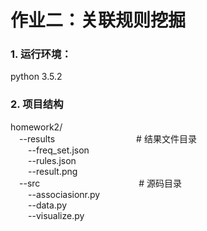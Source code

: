 # 作业二：关联规则挖掘
### 1. 运行环境：
python 3.5.2

### 2. 项目结构
homework2/  
&emsp;--results  &emsp;&emsp;&emsp;&emsp;&emsp;&emsp;&emsp;&emsp;&emsp;# 结果文件目录  
&emsp;&emsp;--freq_set.json     
&emsp;&emsp;--rules.json    
&emsp;&emsp;--result.png    
&emsp;--src  &emsp;&emsp;&emsp;&emsp;&emsp;&emsp;&emsp;&emsp;&emsp;&emsp;&emsp;# 源码目录     
&emsp;&emsp;--associasionr.py  
&emsp;&emsp;--data.py  
&emsp;&emsp;--visualize.py  
